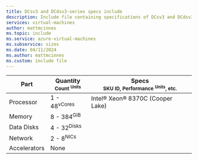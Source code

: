 ```yaml
---
title: DCsv3 and DCdsv3-series specs include
description: Include file containing specifications of DCsv3 and DCdsv3-series VM sizes.
services: virtual-machines
author: mattmcinnes
ms.topic: include
ms.service: azure-virtual-machines
ms.subservice: sizes
ms.date: 04/11/2024
ms.author: mattmcinnes
ms.custom: include file
---
```


| Part | Quantity <br><sup>Count <sup>Units | Specs <br><sup>SKU ID, Performance <sup>Units</sup>, etc.  |
|---|---|---|
| Processor        | 1 - 48<sup>vCores    | Intel® Xeon® 8370C (Cooper Lake)            |
| Memory           | 8 - 384<sup>GiB      |                                                 |
| Data Disks       | 4 - 32<sup>Disks     |             |
| Network          | 2 - 8<sup>NICs       |                            |
| Accelerators     | None                 |                                                 |